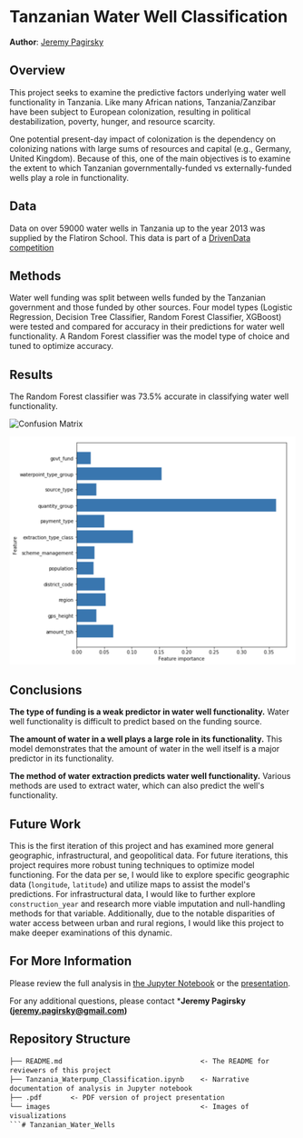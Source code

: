 # Tanzanian Water Well Classification

**Author**: [Jeremy Pagirsky](https://github.com/jeremypagirsky)

## Overview

This project seeks to examine the predictive factors underlying water well functionality in Tanzania. Like many African nations, Tanzania/Zanzibar have been subject to European colonization, resulting in political destabilization, poverty, hunger, and resource scarcity. 

One potential present-day impact of colonization is the dependency on colonizing nations with large sums of resources and capital (e.g., Germany, United Kingdom). Because of this, one of the main objectives is to examine the extent to which Tanzanian governmentally-funded vs externally-funded wells play a role in functionality.

## Data

Data on over 59000 water wells in Tanzania up to the year 2013 was supplied by the Flatiron School. This data is part of a [DrivenData competition](https://www.drivendata.org/competitions/7/pump-it-up-data-mining-the-water-table/page/23/)

## Methods

Water well funding was split between wells funded by the Tanzanian government and those funded by other sources. Four model types (Logistic Regression, Decision Tree Classifier, Random Forest Classifier, XGBoost) were tested and compared for accuracy in their predictions for water well functionality. A Random Forest classifier was the model type of choice and tuned to optimize accuracy.

## Results

The Random Forest classifier was 73.5% accurate in classifying water well functionality.

![Confusion Matrix](.images/confusion_matrix.png/)

![Feature Importance](./images/feature_importance.png/)

## Conclusions

**The type of funding is a weak predictor in water well functionality.** Water well functionality is difficult to predict based on the funding source.

**The amount of water in a well plays a large role in its functionality.** This model demonstrates that the amount of water in the well itself is a major predictor in its functionality.

**The method of water extraction predicts water well functionality.** Various methods are used to extract water, which can also predict the well's functionality.

## Future Work

This is the first iteration of this project and has examined more general geographic, infrastructural, and geopolitical data. For future iterations, this project requires more robust tuning techniques to optimize model functioning. For the data per se, I would like to explore specific geographic data (`longitude`, `latitude`) and utilize maps to assist the model's predictions. For infrastructural data, I would like to further explore `construction_year` and research more viable imputation and null-handling methods for that variable. Additionally, due to the notable disparities of water access between urban and rural regions, I would like this project to make deeper examinations of this dynamic.


## For More Information

Please review the full analysis in [the Jupyter Notebook](./Tanzania_Waterpump_Classification.ipynb) or the [presentation](./).

For any additional questions, please contact ***Jeremy Pagirsky (jeremy.pagirsky@gmail.com)**

## Repository Structure

```
├── README.md                                  <- The README for reviewers of this project
├── Tanzania_Waterpump_Classification.ipynb    <- Narrative documentation of analysis in Jupyter notebook
├── .pdf       <- PDF version of project presentation
└── images                                     <- Images of visualizations
```# Tanzanian_Water_Wells

